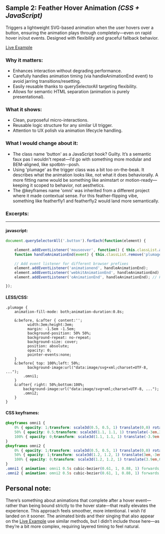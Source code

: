 ## Sample 2: Feather Hover Animation *(CSS + JavaScript)*

Triggers a lightweight SVG-based animation when the user hovers over a button, ensuring the animation plays through completely—even on rapid hover in/out events. Designed with flexibility and graceful fallback behavior.

<a href="https://www.atlantapds.com/" target="_blank" rel="noreferrer noopener">Live Example</a>

### Why it matters:
- Enhances interaction without degrading performance.
- Carefully handles animation timing (via handleAnimationEnd event) to avoid jarring transitions/resetting.
- Easily reusable thanks to querySelectorAll targeting flexibility.
- Allows for semantic HTML separation (animation is purely presentational).

### What it shows:
- Clean, purposeful micro-interactions.
- Reusable logic structure for any similar UI trigger.
- Attention to UX polish via animation lifecycle handling.

### What I would change about it:
- The class name 'button' as a JavaScript hook? Guilty. It’s a semantic faux pas I wouldn't repeat—I’d go with something more modular and BEM-aligned, like spotbtn--posh.
- Using 'plumage' as the trigger class was a bit too on-the-beak. It describes what the animation looks like, not what it does behaviorally. A more fitting name would be something like animstart or motion-ready—keeping it scoped to behavior, not aesthetics.
- The @keyframes name 'omni' was inherited from a different project where it made contextual sense. For this feather-flipping vibe, something like featherfly1 and featherfly2 would land more semantically.

### Excerpts:
---
#### javascript:
```javascript
document.querySelectorAll('.button').forEach(function(element) {
	
	element.addEventListener('mouseover', function() { this.classList.add('plumage'); });
	function handleAnimationEnd(event) { this.classList.remove('plumage'); }
	
	// Add event listener for different browser prefixes
	element.addEventListener('animationend', handleAnimationEnd);
	element.addEventListener('webkitAnimationEnd', handleAnimationEnd); // For Safari and older Chrome
	element.addEventListener('oAnimationEnd', handleAnimationEnd); // For older Opera

});
```

#### LESS/CSS:
```less
.plumage {
	animation-fill-mode: both;animation-duration:0.8s;
	
	&:before, &:after { content:'';
		  width:3em;height:3em;
		  margin: -1.5em -1.5em;
		  background-position: 50% 50%;
		  background-repeat: no-repeat;
		  background-size: cover;
		  position: absolute;
		  opacity: 0;
		  pointer-events:none;
	}
	&:before{ top: 100%;left: 50%;
		  background-image:url("data:image/svg+xml;charset=UTF-8, ...");
		.omni1;
	}
	&:after{ right: 50%;bottom:100%;
		background-image:url("data:image/svg+xml;charset=UTF-8, ...");
		.omni2;
	}
}
```

#### CSS keyframes:
```css
@keyframes omni1 {
	0% { opacity: 1;transform: scale3d(0.5, 0.5, 1) translate(0,0) rotate(9deg);transition-timing-function:cubic-bezier(0.34, 1.56, 0.64, 1); }
	50% { opacity: 0.5;transform: scale3d(1.1, 1.1, 1) translate(-3em,3em) rotate(-18deg);transition-timing-function:cubic-bezier(0.34, 1.56, 0.64, 1); }
	100% { opacity: 0;transform: scale3d(1.1, 1.1, 1) translate(-3.9em,0) rotate(-180+45deg); }
}
@keyframes omni2 {
	0% { opacity: 1;transform: scale3d(0.5, 0.5, 1) translate(0,0) rotate(-9deg);transition-timing-function:cubic-bezier(0.34, 1.56, 0.64, 1); }
	50% { opacity: 1;transform: scale3d(1.2, 1.2, 1) translate(3em,-3em) rotate(18deg);transition-timing-function:cubic-bezier(0.34, 1.56, 0.64, 1); } 
	100% { opacity: 0;transform: scale3d(1.2, 1.2, 1) translate(3.9em,0) rotate(180+45deg); }
}
.omni1 { animation: omni1 0.5s cubic-bezier(0.61, 1, 0.88, 1) forwards; }//before
.omni2 { animation: omni2 0.5s cubic-bezier(0.61, 1, 0.88, 1) forwards; }//after
```

## Personal note:
There’s something about animations that complete after a hover event—rather than being bound strictly to the hover state—that really elevates the experience. This approach feels smoother, more intentional. I wish I’d landed on it sooner. The animated birds and their singing that also appear on the [Live Example](atlantapds.com) use similar methods, but I didn’t include those here—as they’re a bit more complex, requiring layered timing to feel natural.
